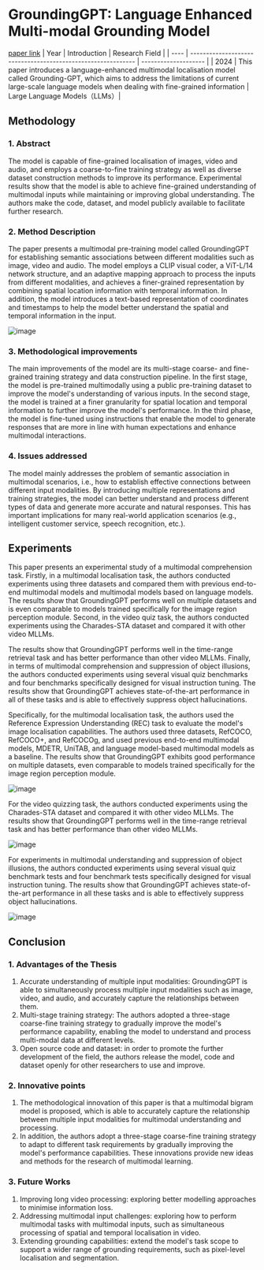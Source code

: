 # GroundingGPT: Language Enhanced Multi-modal Grounding Model
[paper link](https://arxiv.org/pdf/2401.06071) 
| Year | Introduction                                                         | Research Field                 |
| ---- | ------------------------------------------------------------ | -------------------- |
| 2024 | This paper introduces a language-enhanced multimodal localisation model called Grounding-GPT, which aims to address the limitations of current large-scale language models when dealing with fine-grained information          | Large Language Models（LLMs）|

## Methodology

### 1. Abstract
The model is capable of fine-grained localisation of images, video and audio, and employs a coarse-to-fine training strategy as well as diverse dataset construction methods to improve its performance. Experimental results show that the model is able to achieve fine-grained understanding of multimodal inputs while maintaining or improving global understanding. The authors make the code, dataset, and model publicly available to facilitate further research.

### 2. Method Description 
The paper presents a multimodal pre-training model called GroundingGPT for establishing semantic associations between different modalities such as image, video and audio. The model employs a CLIP visual coder, a ViT-L/14 network structure, and an adaptive mapping approach to process the inputs from different modalities, and achieves a finer-grained representation by combining spatial location information with temporal information. In addition, the model introduces a text-based representation of coordinates and timestamps to help the model better understand the spatial and temporal information in the input.

![image](https://github.com/user-attachments/assets/ba01f10b-5953-47b6-b48f-036ba9bf34aa)

### 3. Methodological improvements
The main improvements of the model are its multi-stage coarse- and fine-grained training strategy and data construction pipeline. In the first stage, the model is pre-trained multimodally using a public pre-training dataset to improve the model's understanding of various inputs. In the second stage, the model is trained at a finer granularity for spatial location and temporal information to further improve the model's performance. In the third phase, the model is fine-tuned using instructions that enable the model to generate responses that are more in line with human expectations and enhance multimodal interactions.

### 4. Issues addressed 
The model mainly addresses the problem of semantic association in multimodal scenarios, i.e., how to establish effective connections between different input modalities. By introducing multiple representations and training strategies, the model can better understand and process different types of data and generate more accurate and natural responses. This has important implications for many real-world application scenarios (e.g., intelligent customer service, speech recognition, etc.).

## Experiments
This paper presents an experimental study of a multimodal comprehension task. Firstly, in a multimodal localisation task, the authors conducted experiments using three datasets and compared them with previous end-to-end multimodal models and multimodal models based on language models. The results show that GroundingGPT performs well on multiple datasets and is even comparable to models trained specifically for the image region perception module. Second, in the video quiz task, the authors conducted experiments using the Charades-STA dataset and compared it with other video MLLMs. 

The results show that GroundingGPT performs well in the time-range retrieval task and has better performance than other video MLLMs. Finally, in terms of multimodal comprehension and suppression of object illusions, the authors conducted experiments using several visual quiz benchmarks and four benchmarks specifically designed for visual instruction tuning. The results show that GroundingGPT achieves state-of-the-art performance in all of these tasks and is able to effectively suppress object hallucinations.

Specifically, for the multimodal localisation task, the authors used the Reference Expression Understanding (REC) task to evaluate the model's image localisation capabilities. The authors used three datasets, RefCOCO, RefCOCO+, and RefCOCOg, and used previous end-to-end multimodal models, MDETR, UniTAB, and language model-based multimodal models as a baseline. The results show that GroundingGPT exhibits good performance on multiple datasets, even comparable to models trained specifically for the image region perception module.

![image](https://github.com/user-attachments/assets/ccaaa16f-cdfa-41a6-857d-e57e3c7705c0)

For the video quizzing task, the authors conducted experiments using the Charades-STA dataset and compared it with other video MLLMs. The results show that GroundingGPT performs well in the time-range retrieval task and has better performance than other video MLLMs.

![image](https://github.com/user-attachments/assets/7ee246be-e3bc-410b-9081-0e1ea762158e)

For experiments in multimodal understanding and suppression of object illusions, the authors conducted experiments using several visual quiz benchmark tests and four benchmark tests specifically designed for visual instruction tuning. The results show that GroundingGPT achieves state-of-the-art performance in all these tasks and is able to effectively suppress object hallucinations. 

![image](https://github.com/user-attachments/assets/b0315587-8e46-4eb9-ab88-61bde67a6c92)

## Conclusion

### 1. Advantages of the Thesis
  1. Accurate understanding of multiple input modalities: GroundingGPT is able to simultaneously process multiple input modalities such as image, video, and audio, and accurately capture the relationships between them.
  2. Multi-stage training strategy: The authors adopted a three-stage coarse-fine training strategy to gradually improve the model's performance capability, enabling the model to understand and process multi-modal data at different levels.
  3. Open source code and dataset: in order to promote the further development of the field, the authors release the model, code and dataset openly for other researchers to use and improve.

### 2. Innovative points
  1. The methodological innovation of this paper is that a multimodal bigram model is proposed, which is able to accurately capture the relationship between multiple input modalities for multimodal understanding and processing.
  2. In addition, the authors adopt a three-stage coarse-fine training strategy to adapt to different task requirements by gradually improving the model's performance capabilities. These innovations provide new ideas and methods for the research of multimodal learning.

### 3. Future Works
  1. Improving long video processing: exploring better modelling approaches to minimise information loss.
  2. Addressing multimodal input challenges: exploring how to perform multimodal tasks with multimodal inputs, such as simultaneous processing of spatial and temporal localisation in video.
  3. Extending grounding capabilities: extend the model's task scope to support a wider range of grounding requirements, such as pixel-level localisation and segmentation.
